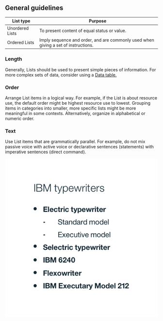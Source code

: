 ## General guidelines
| List type       | Purpose                                                                            |
|-----------------|------------------------------------------------------------------------------------|
| Unordered Lists | To present content of equal status or value.                                       |
| Ordered Lists   | Imply sequence and order, and are commonly used when giving a set of instructions. |

### Length
Generally, Lists should be used to present simple pieces of information. For more complex sets of data, consider using a [Data table.](/components/data-table)

### Order
Arrange List items in a logical way. For example, if the List is about resource use, the default order might be highest resource use to lowest. Grouping items in categories into smaller, more specific lists might be more meaningful in some contexts. Alternatively, organize in alphabetical or numeric order.

### Text
Use List items that are grammatically parallel. For example, do not mix passive voice with active voice or declarative sentences (statements) with imperative sentences (direct command).

![list example](images/lists-usage-1.png)
